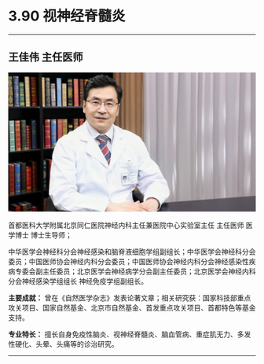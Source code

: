 # 3.90 视神经脊髓炎

---

## 王佳伟 主任医师

![1679213290849](image/c03_090/1679213290849.png)

首都医科大学附属北京同仁医院神经内科主任兼医院中心实验室主任 主任医师 医学博士 博士生导师；

中华医学会神经科分会神经感染和脑脊液细胞学组副组长；中华医学会神经科分会委员；中国医师协会神经内科分会委员；中国医师协会神经内科分会神经感染性疾病专委会副主任委员；北京医学会神经病学分会副主任委员；北京医学会神经内科分会神经感染学组组长 神经免疫学组副组长。

**主要成就：** 曾在《自然医学杂志》发表论著文章；相关研究获：国家科技部重点攻关项目、国家自然基金、北京市自然基金、首发重点攻关项目、首都特色等基金支持。

**专业特长：** 擅长自身免疫性脑炎、视神经脊髓炎、脑血管病、重症肌无力、多发性硬化、头晕、头痛等的诊治研究。

---
